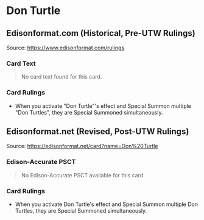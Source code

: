# Don Turtle

## Edisonformat.com (Historical, Pre-UTW Rulings)

Source: https://www.edisonformat.com/rulings

### Card Text

> No card text found for this card.

### Card Rulings

*   When you activate "Don Turtle"'s effect and Special Summon multiple "Don Turtles", they are Special Summoned simultaneously.

## Edisonformat.net (Revised, Post-UTW Rulings)

Source: https://edisonformat.net/card?name=Don%20Turtle

### Edison-Accurate PSCT

> No Edison-Accurate PSCT available for this card.

### Card Rulings

*   When you activate Don Turtle's effect and Special Summon multiple Don Turtles, they are Special Summoned simultaneously.
            